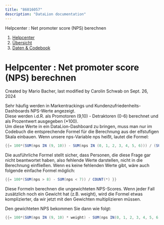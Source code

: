 ```yaml
---
title: "86016057"
description: "DataLion documentation"
---
```


Helpcenter : Net promoter score (NPS) berechnen  

1.  [Helpcenter](index.html)
2.  [Übersicht](2982609.html)
3.  [Daten & Codebook](3440667.html)

# Helpcenter : Net promoter score (NPS) berechnen

Created by Mario Bacher, last modified by Carolin Schwab on Sept. 26, 2024

Sehr häufig werden in Markentrackings und Kundenzufriedenheits-Dashboards NPS-Werte angezeigt.  
Diese werden i.d.R. als Promotoren (9,10) - Detraktoren (0-6) berechnet und als Prozentwert ausgegeben (\*100).  
Um diese Werte in ein DataLion-Dashboard zu bringen, muss man nur im Codebuch die entsprechende Formel für die Berechnung aus der elfstufigen Skala einbauen. Wenn unsere nps-Variable nps heißt, lautet die Formel:

```java
{{= 100*(SUM(nps IN (9, 10)) - SUM(nps IN (0, 1, 2, 3, 4, 5, 6))) / (SUM(nps IN (0, 1, 2, 3, 4, 5, 6, 7, 8, 9, 10))) }}
```

Die ausführliche Formel stellt sicher, dass Personen, die diese Frage gar nicht beantwortet haben, also fehlende Werte darstellen, nicht in die Berechnung einfließen. Wenn es keine fehlenden Werte gibt, wäre auch folgende einfache Formel möglich:

```java
{{= 100*(SUM(nps > 8) - SUM(nps < 7)) / COUNT(*) }}
```

Diese Formeln berechnen die ungewichteten NPS-Scores. Wenn jeder Fall zusätzlich noch ein Gewicht hat (z.B. weight), wird die Formel etwas komplizierter, da wir jetzt mit den Gewichten multiplizieren müssen.

Den gewichteten NPS bekommen Sie dann wie folgt:

```java
{{= 100*(SUM(nps IN (9, 10) * weight) - SUM(nps IN(0, 1, 2, 3, 4, 5, 6) * weight)) / (SUM(nps IN (0, 1, 2, 3, 4, 5, 6, 7, 8, 9, 10) * weight))}}
```